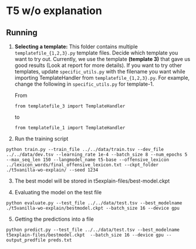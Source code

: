 # T5 w/o explanation

## Running 

1. __Selecting a template:__ This folder contains multiple `templatefile_{1,2,3}.py` template files. Decide which template you want to try out. Currently, we use the template __(template 3)__ that gave us good results (Look at report for more details). If you want to try other templates, update `specific_utils.py` with the filename you want while importing TemplateHandler from `templatefile_{1,2,3}.py`. For example, change the following in `specific_utils.py` for template-1.

    From 

    `from templatefile_3 import TemplateHandler`

    to

    `from templatefile_1 import TemplateHandler`


2. Run the training script

```
python train.py --train_file ../../data/train.tsv --dev_file ../../data/dev.tsv --learning_rate 1e-4 --batch_size 8 --num_epochs 5 --max_seq_len 150 --langmodel_name t5-base --offensive_lexicon ../lexicon_words/final_offensive_lexicon.txt --ckpt_folder ./t5vanilla-wo-explain/ --seed 1234
```

3. The best model will be stored in t5explain-files/best-model.ckpt

4. Evaluating the model on the test file

```
python evaluate.py --test_file ../../data/test.tsv --best_modelname ./t5vanilla-wo-explain/bestmodel.ckpt --batch_size 16 --device gpu
```

5. Getting the predictions into a file

```
python predict.py --test_file ../../data/test.tsv --best_modelname t5explain-files/bestmodel.ckpt  --batch_size 16 --device gpu --output_predfile preds.txt
```

